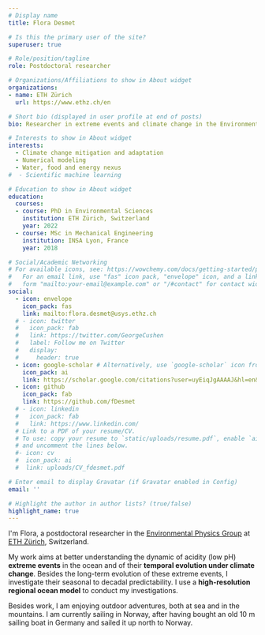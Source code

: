 ```yaml
---
# Display name
title: Flora Desmet

# Is this the primary user of the site?
superuser: true

# Role/position/tagline
role: Postdoctoral researcher

# Organizations/Affiliations to show in About widget
organizations:
- name: ETH Zürich
  url: https://www.ethz.ch/en

# Short bio (displayed in user profile at end of posts)
bio: Researcher in extreme events and climate change in the Environmental Physics Group at the Swiss Federal Institute of Technology Zürich. 

# Interests to show in About widget
interests:
  - Climate change mitigation and adaptation
  - Numerical modeling
  - Water, food and energy nexus
#  - Scientific machine learning

# Education to show in About widget
education:
  courses:
  - course: PhD in Environmental Sciences
    institution: ETH Zürich, Switzerland
    year: 2022
  - course: MSc in Mechanical Engineering
    institution: INSA Lyon, France
    year: 2018

# Social/Academic Networking
# For available icons, see: https://wowchemy.com/docs/getting-started/page-builder/#icons
#   For an email link, use "fas" icon pack, "envelope" icon, and a link in the
#   form "mailto:your-email@example.com" or "/#contact" for contact widget.
social:
  - icon: envelope
    icon_pack: fas
    link: mailto:flora.desmet@usys.ethz.ch
  # - icon: twitter
  #   icon_pack: fab
  #   link: https://twitter.com/GeorgeCushen
  #   label: Follow me on Twitter
  #   display:
  #     header: true
  - icon: google-scholar # Alternatively, use `google-scholar` icon from `ai` icon pack
    icon_pack: ai
    link: https://scholar.google.com/citations?user=uyEiqJgAAAAJ&hl=en&oi=ao
  - icon: github
    icon_pack: fab
    link: https://github.com/fDesmet
  # - icon: linkedin
  #   icon_pack: fab
  #   link: https://www.linkedin.com/
  # Link to a PDF of your resume/CV.
  # To use: copy your resume to `static/uploads/resume.pdf`, enable `ai` icons in `params.yaml`,
  # and uncomment the lines below.
  #- icon: cv
  #  icon_pack: ai
  #  link: uploads/CV_fdesmet.pdf

# Enter email to display Gravatar (if Gravatar enabled in Config)
email: ''

# Highlight the author in author lists? (true/false)
highlight_name: true
---
```



I'm Flora, a postdoctoral researcher in the [Environmental Physics Group](https://up.ethz.ch/) at [ETH Zürich](https://ethz.ch/en.html), Switzerland. 
<br>

My work aims at better understanding the dynamic of acidity (low pH) **extreme events** in the ocean and of their **temporal evolution under climate change**. Besides the long-term evolution of these extreme events, I investigate their seasonal to decadal predictability. I use a **high-resolution regional ocean model** to conduct my investigations. 
<br>

Besides work, I am enjoying outdoor adventures, both at sea and in the mountains. I am currently sailing in Norway, after having bought an old 10 m sailing boat in Germany and sailed it up north to Norway. 